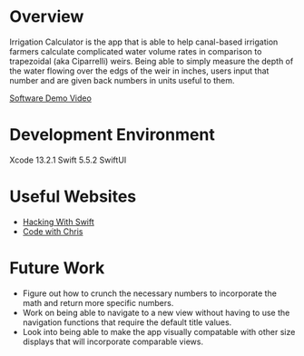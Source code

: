 # Overview

Irrigation Calculator is the app that is able to help canal-based irrigation farmers calculate complicated water volume rates in comparison to trapezoidal (aka Ciparrelli) weirs. Being able to simply measure the depth of the water flowing over the edgs of the weir in inches, users input that number and are given back numbers in units useful to them.

[Software Demo Video](https://youtu.be/aKc2DOF3ktA)

# Development Environment

Xcode 13.2.1
Swift 5.5.2
SwiftUI 

# Useful Websites

* [Hacking With Swift](hackingwithswift.com)
* [Code with Chris](https://www.youtube.com/watch?v=F2ojC6TNwws&t=9268s)

# Future Work

* Figure out how to crunch the necessary numbers to incorporate the math and return more specific numbers.
* Work on being able to navigate to a new view without having to use the navigation functions that require the default title values. 
* Look into being able to make the app visually compatable with other size displays that will incorporate comparable views. 

